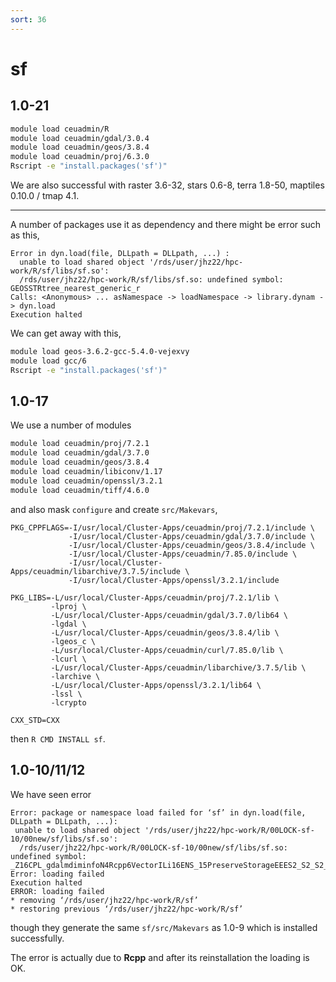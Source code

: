 ```yaml
---
sort: 36
---
```


# sf

## 1.0-21

```bash
module load ceuadmin/R
module load ceuadmin/gdal/3.0.4
module load ceuadmin/geos/3.8.4
module load ceuadmin/proj/6.3.0
Rscript -e "install.packages('sf')"
```

We are also successful with raster 3.6-32, stars 0.6-8, terra 1.8-50, maptiles 0.10.0 / tmap 4.1.

---

A number of packages use it as dependency and there might be error such as this,

```
Error in dyn.load(file, DLLpath = DLLpath, ...) :
  unable to load shared object '/rds/user/jhz22/hpc-work/R/sf/libs/sf.so':
  /rds/user/jhz22/hpc-work/R/sf/libs/sf.so: undefined symbol: GEOSSTRtree_nearest_generic_r
Calls: <Anonymous> ... asNamespace -> loadNamespace -> library.dynam -> dyn.load
Execution halted
```

We can get away with this,

```bash
module load geos-3.6.2-gcc-5.4.0-vejexvy
module load gcc/6
Rscript -e "install.packages('sf')"
```

## 1.0-17

We use a number of modules

```bash
module load ceuadmin/proj/7.2.1
module load ceuadmin/gdal/3.7.0
module load ceuadmin/geos/3.8.4
module load ceuadmin/libiconv/1.17
module load ceuadmin/openssl/3.2.1
module load ceuadmin/tiff/4.6.0
```

and also mask `configure` and create `src/Makevars`,

```
PKG_CPPFLAGS=-I/usr/local/Cluster-Apps/ceuadmin/proj/7.2.1/include \
             -I/usr/local/Cluster-Apps/ceuadmin/gdal/3.7.0/include \
             -I/usr/local/Cluster-Apps/ceuadmin/geos/3.8.4/include \
             -I/usr/local/Cluster-Apps/ceuadmin/7.85.0/include \
             -I/usr/local/Cluster-Apps/ceuadmin/libarchive/3.7.5/include \
             -I/usr/local/Cluster-Apps/openssl/3.2.1/include

PKG_LIBS=-L/usr/local/Cluster-Apps/ceuadmin/proj/7.2.1/lib \
         -lproj \
         -L/usr/local/Cluster-Apps/ceuadmin/gdal/3.7.0/lib64 \
         -lgdal \
         -L/usr/local/Cluster-Apps/ceuadmin/geos/3.8.4/lib \
         -lgeos_c \
         -L/usr/local/Cluster-Apps/ceuadmin/curl/7.85.0/lib \
         -lcurl \
         -L/usr/local/Cluster-Apps/ceuadmin/libarchive/3.7.5/lib \
         -larchive \
         -L/usr/local/Cluster-Apps/openssl/3.2.1/lib64 \
         -lssl \
         -lcrypto

CXX_STD=CXX
```

then `R CMD INSTALL sf`.

## 1.0-10/11/12

We have seen error

```
Error: package or namespace load failed for ‘sf’ in dyn.load(file, DLLpath = DLLpath, ...):
 unable to load shared object '/rds/user/jhz22/hpc-work/R/00LOCK-sf-10/00new/sf/libs/sf.so':
  /rds/user/jhz22/hpc-work/R/00LOCK-sf-10/00new/sf/libs/sf.so: undefined symbol: _Z16CPL_gdalmdiminfoN4Rcpp6VectorILi16ENS_15PreserveStorageEEES2_S2_S2_
Error: loading failed
Execution halted
ERROR: loading failed
* removing ‘/rds/user/jhz22/hpc-work/R/sf’
* restoring previous ‘/rds/user/jhz22/hpc-work/R/sf’
```

though they generate the same `sf/src/Makevars` as 1.0-9 which is installed successfully.

The error is actually due to **Rcpp** and after its reinstallation the loading is OK.
